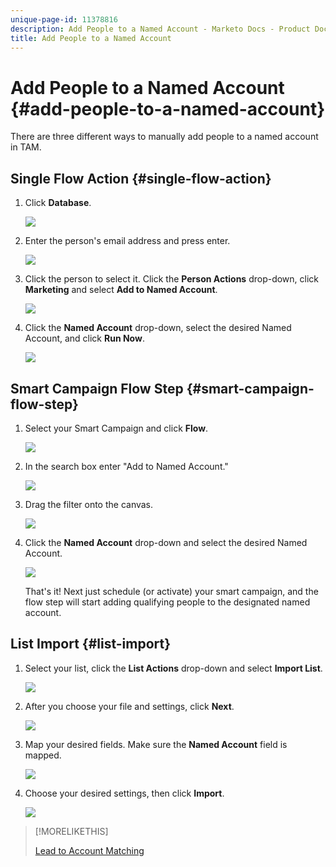 ```yaml
---
unique-page-id: 11378816
description: Add People to a Named Account - Marketo Docs - Product Documentation
title: Add People to a Named Account
---
```


# Add People to a Named Account {#add-people-to-a-named-account}

There are three different ways to manually add people to a named account in TAM.

## Single Flow Action {#single-flow-action}

1. Click **Database**.

   ![](assets/one-2.png)

1. Enter the person's email address and press enter.

   ![](assets/two.png)

1. Click the person to select it. Click the **Person Actions** drop-down, click **Marketing** and select **Add to Named Account**.

   ![](assets/three.png)

1. Click the **Named Account** drop-down, select the desired Named Account, and click **Run Now**.

   ![](assets/four.png)

## Smart Campaign Flow Step {#smart-campaign-flow-step}

1. Select your Smart Campaign and click **Flow**.

   ![](assets/five.png)

1. In the search box enter "Add to Named Account."

   ![](assets/six.png)

1. Drag the filter onto the canvas.

   ![](assets/seven.png)

1. Click the **Named Account** drop-down and select the desired Named Account.

   ![](assets/eight.png)

   That's it! Next just schedule (or activate) your smart campaign, and the flow step will start adding qualifying people to the designated named account.

## List Import {#list-import}

1. Select your list, click the **List Actions** drop-down and select **Import List**.

   ![](assets/nine.png)

1. After you choose your file and settings, click **Next**.

   ![](assets/ten.png)

1. Map your desired fields. Make sure the **Named Account** field is mapped.

   ![](assets/eleven.png)

1. Choose your desired settings, then click **Import**.

   ![](assets/twelve.png)

>[!MORELIKETHIS]
>
>[Lead to Account Matching](/help/marketo/product-docs/target-account-management/target/named-accounts/lead-to-account-matching.md)
